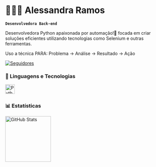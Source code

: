 # 👩🏻‍💻 Alessandra Ramos

**`Desenvolvedora Back-end`**

Desenvolvedora Python apaixonada por automação!🚀 focada em criar soluções eficientes utilizando tecnologias como Selenium e outras ferramentas.

Uso a técnica PARA:
Problema → Análise → Resultado → Ação

<p align="left">
    <a href="https://github.com/alessandrasr">
        <img 
            alt="Seguidores" 
            title="Me siga no GitHub" 
            src="https://custom-icon-badges.demolab.com/github/followers/alessandrasr?color=236ad3&labelColor=1155ba&style=for-the-badge&logo=github&label=Seguidores&logoColor=white"
        />
    </a>
</p>

### 🤖 Linguagens e Tecnologias

<img 
    align="left" 
    alt="Python" 
    title="Python"
    width="30px" 
    style="padding-right: 10px;" 
    src="https://cdn.jsdelivr.net/gh/devicons/devicon@latest/icons/python/python-original.svg" 
/>

<br/>
<br/>

### 📊 Estatísticas

<p>
<img 
      align="left" 
      alt="GitHub Stats" 
      height="145" 
      src="https://github-readme-stats.vercel.app/api/top-langs/?username=alessandrasr&theme=tokyonight&layout=compact&custom_title=Tecnologias&langs_count=9" 
  />
</p>
